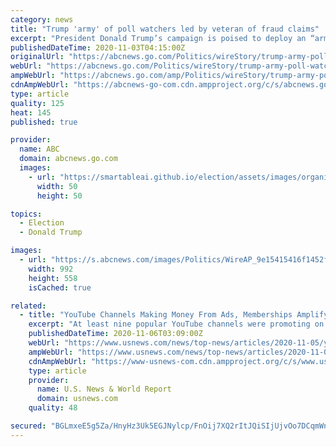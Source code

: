 ```yaml
---
category: news
title: "Trump 'army' of poll watchers led by veteran of fraud claims"
excerpt: "President Donald Trump’s campaign is poised to deploy an “army” of volunteers and paid staff on Tuesday to watch elections precincts in Democratic-leaning areas"
publishedDateTime: 2020-11-03T04:15:00Z
originalUrl: "https://abcnews.go.com/Politics/wireStory/trump-army-poll-watchers-led-veteran-fraud-claims-73982297"
webUrl: "https://abcnews.go.com/Politics/wireStory/trump-army-poll-watchers-led-veteran-fraud-claims-73982297"
ampWebUrl: "https://abcnews.go.com/amp/Politics/wireStory/trump-army-poll-watchers-led-veteran-fraud-claims-73982297"
cdnAmpWebUrl: "https://abcnews-go-com.cdn.ampproject.org/c/s/abcnews.go.com/amp/Politics/wireStory/trump-army-poll-watchers-led-veteran-fraud-claims-73982297"
type: article
quality: 125
heat: 145
published: true

provider:
  name: ABC
  domain: abcnews.go.com
  images:
    - url: "https://smartableai.github.io/election/assets/images/organizations/abcnews.go.com-50x50.jpg"
      width: 50
      height: 50

topics:
  - Election
  - Donald Trump

images:
  - url: "https://s.abcnews.com/images/Politics/WireAP_9e15415416f1452f9a81d63779b0dc5f_16x9_992.jpg"
    width: 992
    height: 558
    isCached: true

related:
  - title: "YouTube Channels Making Money From Ads, Memberships Amplify Trump Voting Fraud Claims"
    excerpt: "At least nine popular YouTube channels were promoting on Thursday debunked accusations about voting fraud in the U.S. presidential race, conspiratorial content that could jeopardize advertising and memberships revenue they get from the video service."
    publishedDateTime: 2020-11-06T03:09:00Z
    webUrl: "https://www.usnews.com/news/top-news/articles/2020-11-05/youtube-channels-making-money-from-ads-memberships-amplify-trump-voting-fraud-claims"
    ampWebUrl: "https://www.usnews.com/news/top-news/articles/2020-11-05/youtube-channels-making-money-from-ads-memberships-amplify-trump-voting-fraud-claims?context=amp"
    cdnAmpWebUrl: "https://www-usnews-com.cdn.ampproject.org/c/s/www.usnews.com/news/top-news/articles/2020-11-05/youtube-channels-making-money-from-ads-memberships-amplify-trump-voting-fraud-claims?context=amp"
    type: article
    provider:
      name: U.S. News & World Report
      domain: usnews.com
    quality: 48

secured: "BGLmxeE5g5Za/HnyHz3Uk5EGJNylcp/FnOij7XQ2rItJQiSIjUjvOo7DCqmWnHPUyRsGAT95z36cgLwgLbvgHFuIQ4VKObBdD65OsLcutsjTi2cZwD4O/Ri64VThEUM5nMr07yKMJn4pMiExrXU3GJnpNRQ4tlf/Pt9N7PVoDTHfodW/UsKrYMEuRWLP1jng8t+i44EcW+eQ8C+Xvqs+kp4oXpk6VkYXOTk5RYquzJqSQowW0/3WvM5e97ovUO0YSlmjUueQrEWwxVWBA1JTjJvp7bmBpwh003nnPPuOOOxC6ls0dyL8xg2aH3+bFzIUT1zmCnt2WifgMALkvbDIAF/qgfhCFKErc/MJuRkQBts=;lxfX4pnIh6ZFKLEs7YpACg=="
---
```


